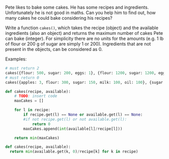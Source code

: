 Pete likes to bake some cakes. He has some recipes and ingredients. Unfortunately he is not good in maths. Can you help him to find out, how many cakes he could bake considering his recipes?

Write a function ```cakes()```, which takes the recipe (object) and the available ingredients (also an object) and returns the maximum number of cakes Pete can bake (integer). For simplicity there are no units for the amounts (e.g. 1 lb of flour or 200 g of sugar are simply 1 or 200). Ingredients that are not present in the objects, can be considered as 0.

Examples:
```py
# must return 2
cakes({flour: 500, sugar: 200, eggs: 1}, {flour: 1200, sugar: 1200, eggs: 5, milk: 200})
# must return 0
cakes({apples: 3, flour: 300, sugar: 150, milk: 100, oil: 100}, {sugar: 500, flour: 2000, milk: 2000})
```
```python
def cakes(recipe, available):
    # TODO: insert code
    maxCakes = []

    for l in recipe:
        if recipe.get(l) == None or available.get(l) == None:
        #if not recipe.get(l) or not available.get(l):
            return 0
        maxCakes.append(int(available[l]/recipe[l]))

    return min(maxCakes)
```
```py
def cakes(recipe, available):
  return min(available.get(k, 0)/recipe[k] for k in recipe)
```
